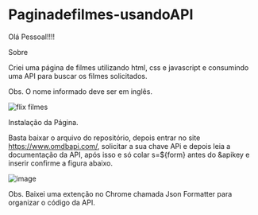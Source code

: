 # Paginadefilmes-usandoAPI

Olá Pessoal!!!!

Sobre

Criei uma página de filmes utilizando html, css e javascript e consumindo uma API para buscar os filmes solicitados.

Obs. O nome informado deve ser em inglês.

![flix filmes](https://user-images.githubusercontent.com/104745499/205397108-f60bd54f-90f7-4601-9ffe-b74e8a138c2c.png)



Instalação da Página.

Basta baixar o arquivo do repositório, depois entrar no site https://www.omdbapi.com/, solicitar a sua chave APi e depois leia a documentação da API, após isso e só colar
s=${form} antes do &apikey e inserir confirme a figura abaixo.



![image](https://user-images.githubusercontent.com/104745499/205396238-50c4e6ad-6945-4643-8bae-75f2746a8ca1.png)

Obs. Baixei uma extenção no Chrome chamada Json Formatter para organizar o código da API.

